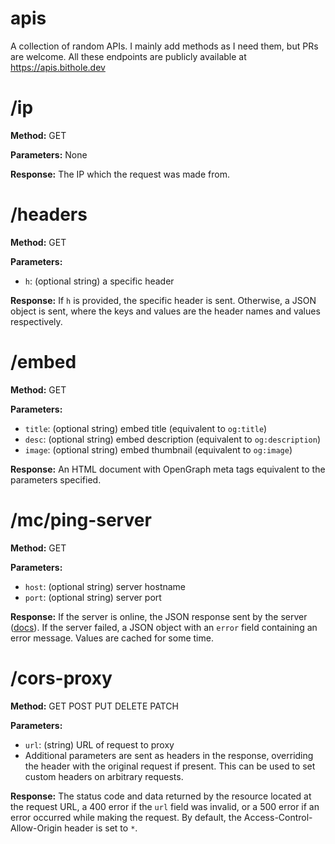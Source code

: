 # apis

A collection of random APIs. I mainly add methods as I need them, but PRs are welcome. All these endpoints are publicly available at https://apis.bithole.dev

# /ip

**Method:** GET

**Parameters:** None

**Response:** The IP which the request was made from.

# /headers

**Method:** GET

**Parameters:**
* `h`: (optional string) a specific header

**Response:** If `h` is provided, the specific header is sent. Otherwise, a JSON object is sent, where the keys and values are the header names and values respectively.

# /embed

**Method:** GET

**Parameters:**
* `title`: (optional string) embed title (equivalent to `og:title`)
* `desc`: (optional string) embed description (equivalent to `og:description`)
* `image`: (optional string) embed thumbnail (equivalent to `og:image`)

**Response:** An HTML document with OpenGraph meta tags equivalent to the parameters specified.

# /mc/ping-server

**Method:** GET

**Parameters:**
* `host`: (optional string) server hostname
* `port`: (optional string) server port

**Response:** If the server is online, the JSON response sent by the server ([docs](https://github.com/adrian154/node-mc-api#apipingserverhost-options)). If the server failed, a JSON object with an `error` field containing an error message. Values are cached for some time.

# /cors-proxy

**Method:** GET POST PUT DELETE PATCH

**Parameters:**
* `url`: (string) URL of request to proxy
* Additional parameters are sent as headers in the response, overriding the header with the original request if present. This can be used to set custom headers on arbitrary requests.

**Response:** The status code and data returned by the resource located at the request URL, a 400 error if the `url` field was invalid, or a 500 error if an error occurred while making the request. By default, the Access-Control-Allow-Origin header is set to `*`.